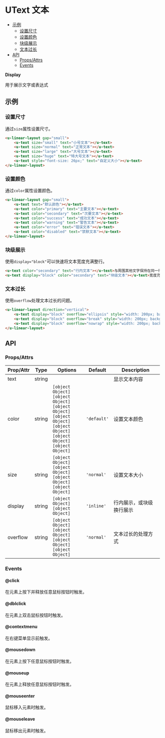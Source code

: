 <!-- 该 README.md 根据 api.yaml 和 docs/*.md 自动生成，为了方便在 GitHub 和 NPM 上查阅。如需修改，请查看源文件 -->

# UText 文本

- [示例](#示例)
    - [设置尺寸](#设置尺寸)
    - [设置颜色](#设置颜色)
    - [块级展示](#块级展示)
    - [文本过长](#文本过长)
- [API]()
    - [Props/Attrs](#propsattrs)
    - [Events](#events)

**Display**

用于展示文字或表达式

## 示例
### 设置尺寸

通过`size`属性设置尺寸。

``` html
<u-linear-layout gap="small">
    <u-text size="small" text="小号文本"></u-text>
    <u-text size="normal" text="正常文本"></u-text>
    <u-text size="large" text="大号文本"></u-text>
    <u-text size="huge" text="特大号文本"></u-text>
    <u-text style="font-size: 26px;" text="自定义大小"></u-text>
</u-linear-layout>
```

### 设置颜色

通过`color`属性设置颜色。

``` html
<u-linear-layout gap="small">
    <u-text text="默认颜色"></u-text>
    <u-text color="primary" text="主要文本"></u-text>
    <u-text color="secondary" text="次要文本"></u-text>
    <u-text color="success" text="成功文本"></u-text>
    <u-text color="warning" text="警告文本"></u-text>
    <u-text color="error" text="错误文本"></u-text>
    <u-text color="disabled" text="禁默文本"></u-text>
</u-linear-layout>
```

### 块级展示

使用`display="block"`可以快速将文本宽度充满整行。

``` html
<u-text color="secondary" text="行内文本"></u-text>与周围其他文字保持在同一行。
<u-text display="block" color="secondary" text="块级文本"></u-text>宽度充满整行。
```

### 文本过长

使用`overflow`处理文本过长的问题。

``` html
<u-linear-layout direction="vertical">
    <u-text display="block" overflow="ellipsis" style="width: 200px; background: var(--background-color-base);" text="围绕应用和微服务打造的一站式 PaaS 平台，帮助用户快速实现易接入、易运维的微服务解决方案。"></u-text>
    <u-text display="block" overflow="break" style="width: 200px; background: var(--background-color-base);" text="围绕应用和微服务打造的一站式 PaaS 平台，帮助用户快速实现易接入、易运维的微服务解决方案。"></u-text>
    <u-text display="block" overflow="nowrap" style="width: 200px; background: var(--background-color-base);" text="围绕应用和微服务打造的一站式 PaaS 平台，帮助用户快速实现易接入、易运维的微服务解决方案。"></u-text>
</u-linear-layout>
```

## API
### Props/Attrs

| Prop/Attr | Type | Options | Default | Description |
| --------- | ---- | ------- | ------- | ----------- |
| text | string |  |  | 显示文本内容 |
| color | string | `[object Object]`<br/>`[object Object]`<br/>`[object Object]`<br/>`[object Object]`<br/>`[object Object]`<br/>`[object Object]`<br/>`[object Object]` | `'default'` | 设置文本颜色 |
| size | string | `[object Object]`<br/>`[object Object]`<br/>`[object Object]`<br/>`[object Object]` | `'normal'` | 设置文本大小 |
| display | string | `[object Object]`<br/>`[object Object]` | `'inline'` | 行内展示，或块级换行展示 |
| overflow | string | `[object Object]`<br/>`[object Object]`<br/>`[object Object]`<br/>`[object Object]` | `'normal'` | 文本过长的处理方式 |

### Events

#### @click

在元素上按下并释放任意鼠标按钮时触发。

#### @dblclick

在元素上双击鼠标按钮时触发。

#### @contextmenu

在右键菜单显示前触发。

#### @mousedown

在元素上按下任意鼠标按钮时触发。

#### @mouseup

在元素上释放任意鼠标按钮时触发。

#### @mouseenter

鼠标移入元素时触发。

#### @mouseleave

鼠标移出元素时触发。

